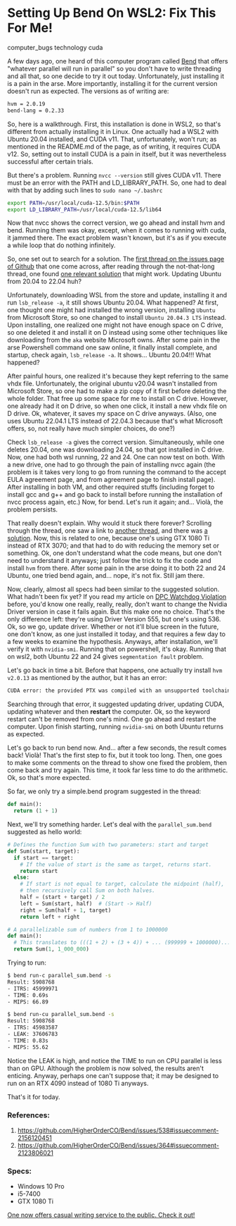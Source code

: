 # Setting Up Bend On WSL2: Fix This For Me!
computer_bugs technology cuda

A few days ago, one heard of this computer program called [Bend](https://github.com/HigherOrderCO/Bend/tree/main) that offers "whatever parallel will run in parallel" so you don't have to write threading and all that, so one decide to try it out today. Unfortunately, just installing it is a pain in the arse. More importantly, installing it for the current version doesn't run as expected. The versions as of writing are:

```bash
hvm = 2.0.19
bend-lang = 0.2.33
```

So, here is a walkthrough. First, this installation is done in WSL2, so that's different from actually installing it in Linux. One actually had a WSL2 with Ubuntu 20.04 installed, and CUDA v11. That, unfortunately, won't run; as mentioned in the README.md of the page, as of writing, it requires CUDA v12. So, setting out to install CUDA is a pain in itself, but it was nevertheless successful after certain trials. 

But there's a problem. Running `nvcc --version` still gives CUDA v11. There must be an error with the PATH and LD_LIBRARY_PATH. So, one had to deal with that by adding such lines to `sudo nano ~/.bashrc`

```bash
export PATH=/usr/local/cuda-12.5/bin:$PATH
export LD_LIBRARY_PATH=/usr/local/cuda-12.5/lib64
```

Now that nvcc shows the correct version, we go ahead and install hvm and bend. Running them was okay, except, when it comes to running with cuda, it jammed there. The exact problem wasn't known, but it's as if you execute a while loop that do nothing infinitely. 

So, one set out to search for a solution. The [first thread on the issues page of Github](https://github.com/HigherOrderCO/Bend/issues/538) that one come across, after reading through the not-that-long thread, one found [one relevant solution](https://github.com/HigherOrderCO/Bend/issues/538#issuecomment-2156120451) that might work. Updating Ubuntu from 20.04 to 22.04 huh? 

Unfortunately, downloading WSL from the store and update, installing it and run `lsb_release -a`, it still shows Ubuntu 20.04. What happened? At first, one thought one might had installed the wrong version, installing `Ubuntu` from Microsoft Store, so one changed to install `Ubuntu 20.04.3 LTS` instead. Upon installing, one realized one might not have enough space on C drive, so one deleted it and install it on D instead using some other techniques like downloading from the `aka` website Microsoft owns. After some pain in the arse Powershell command one saw online, it finally install complete, and startup, check again, `lsb_release -a`. It shows... Ubuntu 20.04!!! What happened? 

After painful hours, one realized it's because they kept referring to the same vhdx file. Unfortunately, the original ubuntu v20.04 wasn't installed from Microsoft Store, so one had to make a zip copy of it first before deleting the whole folder. That free up some space for me to install on C drive. However, one already had it on D drive, so when one click, it install a new vhdx file on D drive. Ok, whatever, it saves my space on C drive anyways. (Also, one uses Ubuntu 22.04.1 LTS instead of 22.04.3 because that's what Microsoft offers, so, not really have much simpler choices, do one?)

Check `lsb_release -a` gives the correct version. Simultaneously, while one deletes 20.04, one was downloading 24.04, so that got installed in C drive. Now, one had both wsl running, 22 and 24. One can now test on both. With a new drive, one had to go through the pain of installing nvcc again (the problem is it takes very long to go from running the command to the accept EULA agreement page, and from agreement page to finish install page). After installing in both VM, and other required stuffs (including forget to install gcc and g++ and go back to install before running the installation of nvcc process again, etc.) Now, for bend. Let's run it again; and... Violà, the problem persists. 

That really doesn't explain. Why would it stuck there forever? Scrolling through the thread, one saw a link to [another thread](https://github.com/HigherOrderCO/Bend/issues/364), and there was [a solution](https://github.com/HigherOrderCO/Bend/issues/364#issuecomment-2123806021). Now, this is related to one, because one's using GTX 1080 Ti instead of RTX 3070; and that had to do with reducing the memory set or something. Ok, one don't understand what the code means, but one don't need to understand it anyways; just follow the trick to fix the code and install `hvm` from there. After some pain in the arse doing it to both 22 and 24 Ubuntu, one tried bend again, and... nope, it's not fix. Still jam there. 

Now, clearly, almost all specs had been similar to the suggested solution. What hadn't been fix yet? If you read my article on [DPC Watchdog Violation](https://wabinab.github.io/article?filename=2024-06-09-DPC_Watchdog_Violation.md) before, you'd know one really, really, really, don't want to change the Nvidia Driver version in case it fails again. But this make one no choice. That's the only difference left: they're using Driver Version 555, but one's using 536. Ok, so we go, update driver. Whether or not it'll blue screen in the future, one don't know, as one just installed it today, and that requires a few day to a few weeks to examine the hypothesis. Anyways, after installation, we'll verify it with `nvidia-smi`. Running that on powershell, it's okay. Running that on wsl2, both Ubuntu 22 and 24 gives `segmentation fault` problem. 

Let's go back in time a bit. Before that happens, one actually try install `hvm v2.0.13` as mentioned by the author, but it has an error: 

```bash
CUDA error: the provided PTX was compiled with an unsupported toolchain
```

Searching through that error, it suggested updating driver, updating CUDA, updating whatever and then **restart** the computer. Ok, so the keyword restart can't be removed from one's mind. One go ahead and restart the computer. Upon finish starting, running `nvidia-smi` on both Ubuntu returns as expected. 

Let's go back to run bend now. And... after a few seconds, the result comes back! Violà! That's the first step to fix, but it took too long. Then, one goes to make some comments on the thread to show one fixed the problem, then come back and try again. This time, it took far less time to do the arithmetic. Ok, so that's more expected. 

So far, we only try a simple.bend program suggested in the thread: 
```python
def main():
  return (1 + 1)
```

Next, we'll try something harder. Let's deal with the `parallel_sum.bend` suggested as hello world: 
```python
# Defines the function Sum with two parameters: start and target
def Sum(start, target):
  if start == target:
    # If the value of start is the same as target, returns start.
    return start
  else:
    # If start is not equal to target, calculate the midpoint (half),
    # then recursively call Sum on both halves.
    half = (start + target) / 2
    left = Sum(start, half)  # (Start -> Half)
    right = Sum(half + 1, target)
    return left + right

# A parallelizable sum of numbers from 1 to 1000000
def main():
  # This translates to (((1 + 2) + (3 + 4)) + ... (999999 + 1000000)...)
  return Sum(1, 1_000_000)
```

Trying to run: 
```bash
$ bend run-c parallel_sum.bend -s
Result: 5908768
- ITRS: 45999971
- TIME: 0.69s
- MIPS: 66.89

$ bend run-cu parallel_sum.bend -s
Result: 5908768
- ITRS: 45983587
- LEAK: 37606783
- TIME: 0.83s
- MIPS: 55.62
```

Notice the LEAK is high, and notice the TIME to run on CPU parallel is less than on GPU. Although the problem is now solved, the results aren't enticing. Anyway, perhaps one can't suppose that; it may be designed to run on an RTX 4090 instead of 1080 Ti anyways. 

That's it for today. 

### References: 
1. https://github.com/HigherOrderCO/Bend/issues/538#issuecomment-2156120451
2. https://github.com/HigherOrderCO/Bend/issues/364#issuecomment-2123806021

### Specs:
- Windows 10 Pro
- i5-7400
- GTX 1080 Ti

[One now offers casual writing service to the public. Check it out!](https://www.fiverr.com/s/D84XrA)